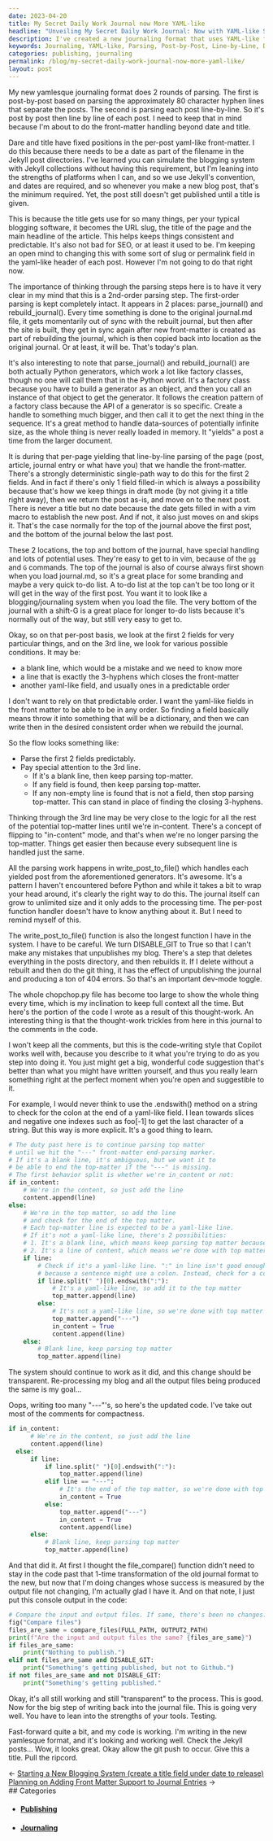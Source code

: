 ```yaml
---
date: 2023-04-20
title: My Secret Daily Work Journal now More YAML-like
headline: "Unveiling My Secret Daily Work Journal: Now with YAML-like Structure!"
description: I've created a new journaling format that uses YAML-like front-matter and a few transformations. I just hit a button, but the 1-page journal.md where I edit all my blog posts at once gets sliced & diced into individual Jekyll-style posts, gets AI suggested headline, meta description and keywords, then rolls it all back into journal.md for further editing, revision and refinement. Come see how!
keywords: Journaling, YAML-like, Parsing, Post-by-Post, Line-by-Line, Date, Title, URL Slug, Front-Matter, 3-Hyphens, Output File, Input File, Comparison Function, Testing, Publishing
categories: publishing, journaling
permalink: /blog/my-secret-daily-work-journal-now-more-yaml-like/
layout: post
---
```



My new yamlesque journaling format does 2 rounds of parsing. The first is
post-by-post based on parsing the approximately 80 character hyphen lines that
separate the posts. The second is parsing each post line-by-line. So it's post
by post then line by line of each post. I need to keep that in mind because I'm
about to do the front-matter handling beyond date and title.

Dare and title have fixed positions in the per-post yaml-like front-matter. I
do this because there needs to be a date as part of the filename in the Jekyll
post directories. I've learned you can simulate the blogging system with Jekyll
collections without having this requirement, but I'm leaning into the strengths
of platforms when I can, and so we use Jekyll's convention, and dates are
required, and so whenever you make a new blog post, that's the minimum
required. Yet, the post still doesn't get published until a title is given.

This is because the title gets use for so many things, per your typical
blogging software, it becomes the URL slug, the title of the page and the main
headline of the article. This helps keeps things consistent and predictable.
It's also not bad for SEO, or at least it used to be. I'm keeping an open mind
to changing this with some sort of slug or permalink field in the yaml-like
header of each post. However I'm not going to do that right now.

The importance of thinking through the parsing steps here is to have it very
clear in my mind that this is a 2nd-order parsing step. The first-order parsing
is kept completely intact. It appears in 2 places: parse_journal() and
rebuild_journal(). Every time something is done to the original journal.md
file, it gets momentarily out of sync with the rebuilt journal, but then after
the site is built, they get in sync again after new front-matter is created as
part of rebuilding the journal, which is then copied back into location as the
original journal. Or at least, it will be. That's today's plan.

It's also interesting to note that parse_journal() and rebuild_journal() are
both actually Python generators, which work a lot like factory classes, though
no one will call them that in the Python world. It's a factory class because
you have to build a generator as an object, and then you call an instance of
that object to get the generator. It follows the creation pattern of a factory
class because the API of a generator is so specific. Create a handle to
something much bigger, and then call it to get the next thing in the sequence.
It's a great method to handle data-sources of potentially infinite size, as the
whole thing is never really loaded in memory. It "yields" a post a time from
the larger document.

It is during that per-page yielding that line-by-line parsing of the page
(post, article, journal entry or what have you) that we handle the
front-matter. There's a strongly deterministic single-path way to do this for
the first 2 fields. And in fact if there's only 1 field filled-in which is
always a possibility because that's how we keep things in draft mode (by not
giving it a title right away), then we return the post as-is, and move on to
the next post. There is never a title but no date because the date gets filled
in with a vim macro to establish the new post. And if not, it also just moves
on and skips it. That's the case normally for the top of the journal above the
first post, and the bottom of the journal below the last post.

These 2 locations, the top and bottom of the journal, have special handling and
lots of potential uses. They're easy to get to in vim, because of the `gg` and
`G` commands. The top of the journal is also of course always first shown when
you load journal.md, so it's a great place for some branding and maybe a very
quick to-do list. A to-do list at the top can't be too long or it will get in
the way of the first post. You want it to look like a blogging/journaling
system when you load the file. The very bottom of the journal with a shift-G is
a great place for longer to-do lists because it's normally out of the way, but
still very easy to get to.

Okay, so on that per-post basis, we look at the first 2 fields for very
particular things, and on the 3rd line, we look for various possible
conditions. It may be:

- a blank line, which would be a mistake and we need to know more
- a line that is exactly the 3-hyphens which closes the front-matter
- another yaml-like field, and usually ones in a predictable order

I don't want to rely on that predictable order. I want the yaml-like fields in
the front matter to be able to be in any order. So finding a field basically
means throw it into something that will be a dictionary, and then we can write
then in the desired consistent order when we rebuild the journal.

So the flow looks something like:

- Parse the first 2 fields predictably.
- Pay special attention to the 3rd line.
  - If it's a blank line, then keep parsing top-matter.
  - If any field is found, then keep parsing top-matter.
  - If any non-empty line is found that is not a field, then stop parsing
    top-matter. This can stand in place of finding the closing 3-hyphens.

Thinking through the 3rd line may be very close to the logic for all the rest
of the potential top-matter lines until we're in-content. There's a concept of
flipping to "in-content" mode, and that's when we're no longer parsing the
top-matter. Things get easier then because every subsequent line is handled
just the same.

All the parsing work happens in write_post_to_file() which handles each yielded
post from the aforementioned generators. It's awesome. It's a pattern I haven't
encountered before Python and while it takes a bit to wrap your head around,
it's clearly the right way to do this. The journal itself can grow to unlimited
size and it only adds to the processing time. The per-post function handler
doesn't have to know anything about it. But I need to remind myself of this.

The write_post_to_file() function is also the longest function I have in the
system. I have to be careful. We turn DISABLE_GIT to True so that I can't make
any mistakes that unpublishes my blog. There's a step that deletes everything
in the posts directory, and then rebuilds it. If I delete without a rebuilt and
then do the git thing, it has the effect of unpublishing the journal and
producing a ton of 404 errors. So that's an important dev-mode toggle.

The whole chopchop.py file has become too large to show the whole thing every
time, which is my inclination to keep full context all the time. But here's the
portion of the code I wrote as a result of this thought-work. An interesting
thing is that the thought-work trickles from here in this journal to the
comments in the code.

I won't keep all the comments, but this is the code-writing style that Copilot
works well with, because you describe to it what you're trying to do as you
step into doing it. You just might get a big, wonderful code suggestion that's
better than what you might have written yourself, and thus you really learn
something right at the perfect moment when you're open and suggestible to it.

For example, I would never think to use the .endswith() method on a string to
check for the colon at the end of a yaml-like field. I lean towards slices and
negative one indexes such as foo[-1] to get the last character of a string. But
this way is more explicit. It's a good thing to learn.

```python
# The duty past here is to continue parsing top matter
# until we hit the "---" front-matter end-parsing marker.
# If it's a blank line, it's ambiguous, but we want it to
# be able to end the top-matter if the "---" is missing.
# The first behavior split is whether we're in_content or not:
if in_content:
    # We're in the content, so just add the line
    content.append(line)
else:
    # We're in the top matter, so add the line
    # and check for the end of the top matter.
    # Each top-matter line is expected to be a yaml-like line.
    # If it's not a yaml-like line, there's 2 possibilities:
    # 1. It's a blank line, which means keep parsing top matter because a field might come next.
    # 2. It's a line of content, which means we're done with top matter.
    if line:
        # Check if it's a yaml-like line. ":" in line isn't good enough
        # because a sentence might use a colon. Instead, check for a colon at the end of the first word.
        if line.split(" ")[0].endswith(":"):
            # It's a yaml-like line, so add it to the top matter
            top_matter.append(line)
        else:
            # It's not a yaml-like line, so we're done with top matter
            top_matter.append("---")
            in_content = True
            content.append(line)
    else:
        # Blank line, keep parsing top matter
        top_matter.append(line)
```

The system should continue to work as it did, and this change should be
transparent. Re-processing my blog and all the output files being produced
the same is my goal...

Oops, writing too many "---"'s, so here's the updated code. I've take out most
of the comments for compactness.

```python
if in_content:
      # We're in the content, so just add the line
      content.append(line)
  else:
      if line:
          if line.split(" ")[0].endswith(":"):
              top_matter.append(line)
          elif line == "---":
              # It's the end of the top matter, so we're done with top matter
              in_content = True
          else:
              top_matter.append("---")
              in_content = True
              content.append(line)
      else:
          # Blank line, keep parsing top matter
          top_matter.append(line)
```

And that did it. At first I thought the file_compare() function didn't need to
stay in the code past that 1-time transformation of the old journal format to
the new, but now that I'm doing changes whose success is measured by the
output file not changing, I'm actually glad I have it. And on that note, I just
put this console output in the code:

```python
# Compare the input and output files. If same, there's been no changes.
fig("Compare files")
files_are_same = compare_files(FULL_PATH, OUTPUT2_PATH)
print(f"Are the input and output files the same? {files_are_same}")
if files_are_same:
    print("Nothing to publish.")
elif not files_are_same and DISABLE_GIT:
    print("Something's getting published, but not to Github.")
if not files_are_same and not DISABLE_GIT:
    print("Something's getting published."
```

Okay, it's all still working and still "transparent" to the process. This is
good. Now for the big step of writing back into the journal file. This is going
very well. You have to lean into the strengths of your tools. Testing.

Fast-forward quite a bit, and my code is working. I'm writing in the new
yamlesque format, and it's looking and working well. Check the Jekyll posts...
Wow, it looks great. Okay allow the git push to occur. Give this a title. Pull
the ripcord.


<div class="post-nav"><div class="post-nav-prev"><span class="arrow">&larr;&nbsp;</span><a href="/blog/starting-a-new-blogging-system-create-a-title-field-under-date-to-release">Starting a New Blogging System (create a title field under date to release)</a></div><div class="post-nav-next"><a href="/blog/planning-on-adding-front-matter-support-to-journal-entries">Planning on Adding Front Matter Support to Journal Entries</a><span class="arrow">&nbsp;&rarr;</span></div></div>
## Categories

<ul>
<li><h4><a href='/publishing/'>Publishing</a></h4></li>
<li><h4><a href='/journaling/'>Journaling</a></h4></li></ul>